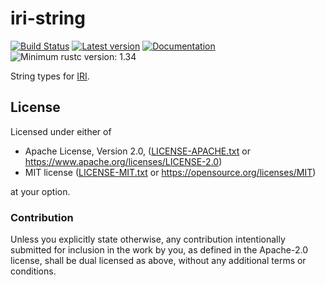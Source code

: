# iri-string

[![Build Status](https://travis-ci.com/lo48576/iri-string.svg?branch=develop)](https://travis-ci.com/lo48576/iri-string)
[![Latest version](https://img.shields.io/crates/v/iri-string.svg)](https://crates.io/crates/iri-string)
[![Documentation](https://docs.rs/iri-string/badge.svg)](https://docs.rs/iri-string)
![Minimum rustc version: 1.34](https://img.shields.io/badge/rustc-1.34+-lightgray.svg)

String types for [IRI](https://tools.ietf.org/html/rfc3987).

## License

Licensed under either of

* Apache License, Version 2.0, ([LICENSE-APACHE.txt](LICENSE-APACHE.txt) or
  <https://www.apache.org/licenses/LICENSE-2.0>)
* MIT license ([LICENSE-MIT.txt](LICENSE-MIT.txt) or
  <https://opensource.org/licenses/MIT>)

at your option.

### Contribution

Unless you explicitly state otherwise, any contribution intentionally submitted
for inclusion in the work by you, as defined in the Apache-2.0 license, shall be
dual licensed as above, without any additional terms or conditions.
